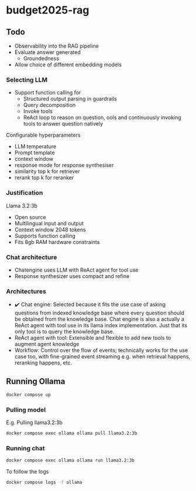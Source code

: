 # budget2025-rag

## Todo

- Observability into the RAG pipeline
- Evaluate answer generated
  - Groundedness
- Allow choice of different embedding models

### Selecting LLM

- Support function calling for
  - Structured output parsing in guardrails
  - Query decomposition
  - Invoke tools
  - ReAct loop to reason on question, ools and continuously invoking tools to answer question natively

Configurable hyperparameters

- LLM temperature
- Prompt template
- context window
- response mode for response synthesiser
- similarity top k for retriever
- rerank top k for reranker

### Justification

Llama 3.2:3b

- Open source
- Multilingual input and output
- Context window 2048 tokens
- Supports function calling
- Fits 8gb RAM hardware constraints

### Chat architecture

- Chatengine uses LLM with ReAct agent for tool use
- Response synthesizer uses compact and refine

### Architectures

- ✔️ Chat engine: Selected because it fits the use case of asking questions from indexed knowledge base where every question should be obtained from the knowledge base. Chat engine is also a actually a ReAct agent with tool use in its llama index implementation. Just that its only tool is to query the knowledge base.
- ReAct agent with tool: Extensible and flexible to add new tools to augment agent knowledge
- Workflow: Control over the flow of events; technically works for the use case too, with fine-grained event streaming e.g. when retrieval happens, reranking happens, etc.

## Running Ollama

```bash
docker compose up
```

### Pulling model

E.g. Pulling llama3.2:3b

```bash
docker compose exec ollama ollama pull llama3.2:3b
```

### Running chat

```bash
docker compose exec ollama ollama run llama3.2:3b
```

To follow the logs

```bash
docker compose logs -f ollama
```
